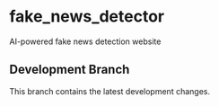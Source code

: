 # fake_news_detector
AI-powered fake news detection website

## Development Branch
This branch contains the latest development changes.
